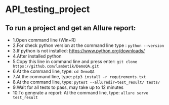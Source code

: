 # API_testing_project
## To run a project and get an Allure report:
- 1.Open command line (Win+R)
- 2.For check python version at the command line type : ```python --version```
- 3.If python is not installed: https://www.python.org/downloads/
- 4.After installed python
- 5.Copy this line in command line and press enter: 
```git clone https://github.com/lambotik/DemoQA.git```
- 6.At the command line, type: ```cd DemoQA```
- 7.At the command line, type: ```pip3 install -r requirements.txt```
- 8.At the command line, type: ```pytest --alluredir=test_result/ tests/```
- 9.Wait for all tests to pass, may take up to 12 minutes
- 10.To generate a report: At the command line, type: ```allure serve test_result```
